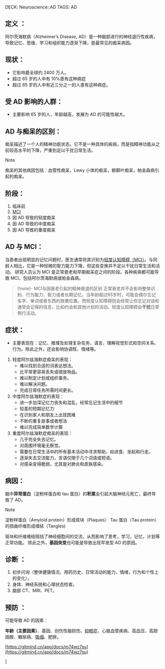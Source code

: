 DECK: Neuroscience::AD
TAGS: AD
## 定义 ：
   阿尔茨海默病（Alzheimer’s Disease, AD）是一种脑部进行的神经退行性疾病，导致记忆、思维、学习和组织能力逐渐下降，是最常见的痴呆病因。
<!--ID: 1709545010274-->


## 现状：
* 它影响着全球约 2400 万人。
* 超过 65 岁的人中有 10%患有这种病症
* 超过 85 岁的人中有近三分之一的人患有这种病症。
<!--ID: 1709545010281-->



## 受 AD 影响的人群：

* 主要影响 65 岁的人，年龄越高，发展为 AD 的可能性越大。
<!--ID: 1709545010287-->




## AD 与痴呆的区别：

痴呆描述了一个人的精神功能状态。它不是一种具体的疾病，而是指精神功能从之前较高水平的下降，严重到足以干扰日常生活。
> [!note]
> 痴呆的其他病因包括：血管性痴呆，Lewy 小体的痴呆，额颞叶痴呆，帕金森病引起的痴呆。
<!--ID: 1709541727021-->

## 阶段：
1. 临床前
2. [MCI](https://www.notion.so/MCI-1f5ede727abc4e5ab9bfe099ddb9fc02?pvs=21)
3. 因 AD 导致的轻度痴呆
4. 因 AD 导致的中度痴呆
5. 因 AD 导致的重度痴呆
<!--ID: 1709545010293-->



## AD 与 MCI：
当患者出现明显的记忆问题时，医生通常将其识别为[轻度认知障碍（MCI）](https://my.clevelandclinic.org/health/diseases/17990-mild-cognitive-impairment)。与同龄人相比，它是一种轻微的智力能力下降，但这些变换并不足以干扰日常生活和活动。
研究人员认为 MCI 是正常衰老和早期痴呆症之间的阶段。各种疾病都可能导致 MCI，包括阿尔茨海默病或帕金森病。
> [!note]- MCI与因衰老引起的精神衰退的区别
正常衰老并不会影响整体识别、行为能力、智力或者长期记忆。当年龄超过65岁时，可能会偶尔忘记名字、单词或者东西的放置位置。而轻度认知障碍则会经常让你忘记对话和通常会记得的信息，比如约会和其他计划的活动。轻度认知障碍会**干扰**日常例行活动。
<!--ID: 1709541727037-->


## 症状：
* 主要表现在：记忆、推理及处理复杂任务、语言、理解视觉形式和空间关系、行为。除此之外，还会影响协调性、情绪等。
1. 轻度阿尔兹海默症痴呆的表现：
	- 难以找到合适的词表达想法。
	- 比平常更容易丢失或错放物品。
	- 难以制定计划或组织事务。
	- 难以解决问题。
	- 完成日常任务所需时间更长。
2. 中度阿尔兹海默症的表现：
	- 进一步加深记忆力丧失和混乱，经常忘记生活中的细节
	- 较差的短期记忆力
	- 在识别家人和朋友上出现困难
	- 不断的重复故事或者想法
	- 难以完成简单数学计算
3. 重度阿尔兹海默症痴呆的表现：
	- 几乎完全失去记忆。
	- 对周围环境毫无察觉。
	- 需要在日常生活中的所有基本活动中寻求帮助，如进食、坐起和行走。
	- 逐渐失去交流能力，言语仅限于几个词语或短语。
	- 对感染变得脆弱，尤其是对肺炎和皮肤感染。
<!--ID: 1709545010304-->


## 病因：

 脑中**异常蛋白**（淀粉样蛋白和 tau 蛋白）的**积累**会引起大脑神经元死亡，最终导致了 AD。
<!--ID: 1709545010310-->




> [!note]
> 淀粉样蛋白（Amyloid protein）形成斑块（Plaques）
> Tau 蛋白（Tau protein）的扭曲纤维形成缠结（Tangles)

 斑块和纤维缠结阻挡了神经细胞间的交流，从而影响了思考，学习，记忆，计划等正常功能。
除此之外，**基因突变**也可能是导致出现早发型 AD 的原因。

## 诊断 ：
1. 初步问询（整体健康情况、用药历史、日常活动的能力、情绪，行为和个性上的变化）。
2. 身体、神经系统和心理状态检查。
3. 脑部 CT、MRI、PET。
<!--ID: 1709545010317-->



## 预防 ：

可能导致 AD 的因素：
<!--ID: 1709545010324-->




**年龄（主要因素）**、基因、创伤性脑损伤、[抑郁症](https://my.clevelandclinic.org/health/diseases/9290-depression)、心脑血管疾病、高血压、高胆固醇、糖尿病、[吸烟](https://my.clevelandclinic.org/health/articles/17488-smoking)、肥胖。

[https://gitmind.cn/app/docs/m74wz7su](https://gitmind.cn/app/docs/m74wz7su)

]